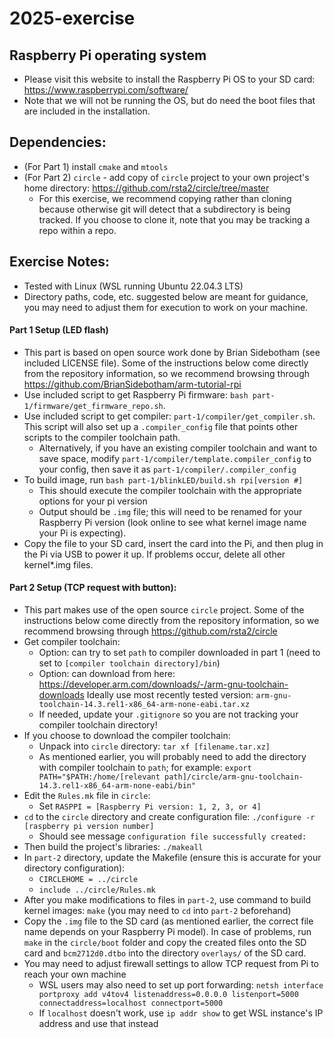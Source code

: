 # 2025-exercise

## Raspberry Pi operating system
* Please visit this website to install the Raspberry Pi OS to your SD card: https://www.raspberrypi.com/software/
* Note that we will not be running the OS, but do need the boot files that are included in the installation.

## Dependencies:
* (For Part 1) install `cmake` and `mtools`
* (For Part 2) `circle` - add copy of `circle` project to your own project's home directory: https://github.com/rsta2/circle/tree/master
	* For this exercise, we recommend copying rather than cloning because otherwise git will detect that a subdirectory is being tracked. If you choose to clone it, note that you may be tracking a repo within a repo.

## Exercise Notes:
* Tested with Linux (WSL running Ubuntu 22.04.3 LTS)
* Directory paths, code, etc. suggested below are meant for guidance, you may need to adjust them for execution to work on your machine.

#### Part 1 Setup (LED flash)
* This part is based on open source work done by Brian Sidebotham (see included LICENSE file). Some of the instructions below come directly from the repository information, so we recommend browsing through https://github.com/BrianSidebotham/arm-tutorial-rpi
* Use included script to get Raspberry Pi firmware: `bash part-1/firmware/get_firmware_repo.sh`.
* Use included script to get compiler: `part-1/compiler/get_compiler.sh`. This script will also set up a `.compiler_config` file that points other scripts to the compiler toolchain path.
	* Alternatively, if you have an existing compiler toolchain and want to save space, modify `part-1/compiler/template.compiler_config` to your config, then save it as `part-1/compiler/.compiler_config`
* To build image, run `bash part-1/blinkLED/build.sh rpi[version #]`
	* This should execute the compiler toolchain with the appropriate options for your pi version
	* Output should be `.img` file; this will need to be renamed for your Raspberry Pi version (look online to see what kernel image name your Pi is expecting).
* Copy the file to your SD card, insert the card into the Pi, and then plug in the Pi via USB to power it up. If problems occur, delete all other kernel*.img files.

#### Part 2 Setup (TCP request with button):
* This part makes use of the open source `circle` project. Some of the instructions below come directly from the repository information, so we recommend browsing through https://github.com/rsta2/circle
* Get compiler toolchain: 
	* Option: can try to set `path` to compiler downloaded in part 1 (need to set to `[compiler toolchain directory]/bin`)
	* Option: can download from here: https://developer.arm.com/downloads/-/arm-gnu-toolchain-downloads Ideally use most recently tested version: `arm-gnu-toolchain-14.3.rel1-x86_64-arm-none-eabi.tar.xz`
	* If needed, update your `.gitignore` so you are not tracking your compiler toolchain directory!
* If you choose to download the compiler toolchain:
	* Unpack into `circle` directory: `tar xf [filename.tar.xz]`
	* As mentioned earlier, you will probably need to add the directory with compiler toolchain to `path`; for example: `export PATH="$PATH:/home/[relevant path]/circle/arm-gnu-toolchain-14.3.rel1-x86_64-arm-none-eabi/bin"`
* Edit the `Rules.mk` file in `circle`:
	* Set `RASPPI = [Raspberry Pi version: 1, 2, 3, or 4]`
* `cd` to the `circle` directory and create configuration file: `./configure -r [raspberry pi version number]`
	* Should see message `configuration file successfully created:`
* Then build the project's libraries: `./makeall`
* In `part-2` directory, update the Makefile (ensure this is accurate for your directory configuration): 
	* `CIRCLEHOME = ../circle`
	* `include ../circle/Rules.mk`
* After you make modifications to files in `part-2`, use command to build kernel images: `make` (you may need to `cd` into `part-2` beforehand)
* Copy the `.img` file to the SD card (as mentioned earlier, the correct file name depends on your Raspberry Pi model). In case of problems, run `make` in the `circle/boot` folder and copy the created files onto the SD card and `bcm2712d0.dtbo` into the directory
  `overlays/` of the SD card. 
* You may need to adjust firewall settings to allow TCP request from Pi to reach your own machine
	* WSL users may also need to set up port forwarding: `netsh interface portproxy add v4tov4 listenaddress=0.0.0.0 listenport=5000 connectaddress=localhost connectport=5000`
	* If `localhost` doesn't work, use `ip addr show` to get WSL instance's IP address and use that instead